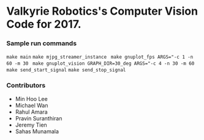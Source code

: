 # Valkyrie Robotics's Computer Vision Code for 2017.

### Sample run commands
` make main `
` make mjpg_streamer_instance `
` make gnuplot_fps ARGS="-c 1 -n 60 -m 30`
` make gnuplot_vision GRAPH_DIR=30_deg ARGS="-c 4 -n 30 -m 60`
` make send_start_signal `
` make send_stop_signal `

### Contributors
- Min Hoo Lee
- Michael Wan
- Rahul Amara
- Pravin Suranthiran
- Jeremy Tien
- Sahas Munamala
